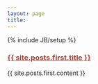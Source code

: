 ```yaml
---
layout: page
title: 
---
```

{% include JB/setup %}


<div class="post">
  <div class="posttitle">
    <h3><a style="color:#C0392B" href="{{ site.posts.first.url }}">{{ site.posts.first.title }}</a></h3>
  </div>
  {{ site.posts.first.content }} 
</div>

